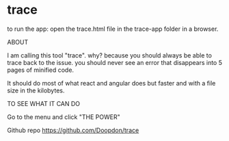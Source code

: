 # trace
to run the app: open the trace.html file in the trace-app folder in a browser.

ABOUT

I am calling this tool "trace". why? because you should always be able to trace back to the issue. you should never see an error that disappears into 5 pages of minified code. 

It should do most of what react and angular does but faster and with a file size in the kilobytes.

TO SEE WHAT IT CAN DO

Go to the menu and click "THE POWER"

Github repo https://github.com/Doopdon/trace


